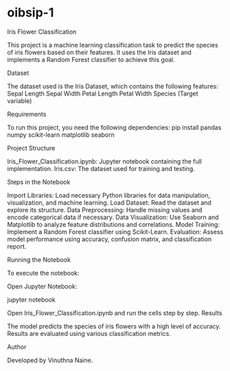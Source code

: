 # oibsip-1
Iris Flower Classification

This project is a machine learning classification task to predict the species of iris flowers based on their features. It uses the Iris dataset and implements a Random Forest classifier to achieve this goal.

Dataset

The dataset used is the Iris Dataset, which contains the following features:
Sepal Length
Sepal Width
Petal Length
Petal Width
Species (Target variable)

Requirements

To run this project, you need the following dependencies:
pip install pandas numpy scikit-learn matplotlib seaborn

Project Structure

Iris_Flower_Classification.ipynb: Jupyter notebook containing the full implementation.
Iris.csv: The dataset used for training and testing.

Steps in the Notebook

Import Libraries: Load necessary Python libraries for data manipulation, visualization, and machine learning.
Load Dataset: Read the dataset and explore its structure.
Data Preprocessing: Handle missing values and encode categorical data if necessary.
Data Visualization: Use Seaborn and Matplotlib to analyze feature distributions and correlations.
Model Training: Implement a Random Forest classifier using Scikit-Learn.
Evaluation: Assess model performance using accuracy, confusion matrix, and classification report.

Running the Notebook

To execute the notebook:

Open Jupyter Notebook:

jupyter notebook

Open Iris_Flower_Classification.ipynb and run the cells step by step.
Results

The model predicts the species of iris flowers with a high level of accuracy. Results are evaluated using various classification metrics.

Author

Developed by Vinuthna Naine.
